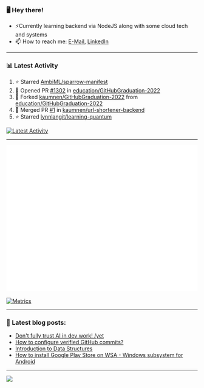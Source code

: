 ### 🖥️ Hey there!

- ⚡Currently learning backend via NodeJS along with some cloud tech and systems
- 📫 How to reach me: [E-Mail](mailto:komnenovic@pm.me), [LinkedIn](https://www.linkedin.com/in/kaumnen/)
-----------------------------------
### 📊 Latest Activity
<!--RECENT_ACTIVITY:start-->
1. ⭐ Starred [AmbiML/sparrow-manifest](https://github.com/AmbiML/sparrow-manifest)
2. 💪 Opened PR [#1302](https://github.com/education/GitHubGraduation-2022/pull/1302) in [education/GitHubGraduation-2022](https://github.com/education/GitHubGraduation-2022)
3. 🔱 Forked [kaumnen/GitHubGraduation-2022](https://github.com/kaumnen/GitHubGraduation-2022) from [education/GitHubGraduation-2022](https://github.com/education/GitHubGraduation-2022)
4. 🎉 Merged PR [#1](https://github.com/kaumnen/url-shortener-backend/pull/1) in [kaumnen/url-shortener-backend](https://github.com/kaumnen/url-shortener-backend)
5. ⭐ Starred [lynnlangit/learning-quantum](https://github.com/lynnlangit/learning-quantum)
<!--RECENT_ACTIVITY:end-->

[![Latest Activity](https://github.com/kaumnen/kaumnen/actions/workflows/recent-activity.config.yml/badge.svg)](https://github.com/kaumnen/kaumnen/actions/workflows/recent-activity.config.yml)

-----------------------------------
![Metrics](https://github.com/kaumnen/kaumnen/blob/main/github-metrics.svg)

[![Metrics](https://github.com/kaumnen/kaumnen/actions/workflows/metrics.yml/badge.svg)](https://github.com/kaumnen/kaumnen/actions/workflows/metrics.yml)

-----------------------------------
### 📝 Latest blog posts:
- [Don't fully trust AI in dev work! /yet](https://akom.me/dont-fully-trust-ai-in-dev-work-yet)
- [How to configure verified GitHub commits?](https://akom.me/how-to-configure-verified-github-commits)
- [Introduction to Data Structures](https://akom.me/introduction-to-data-structures)
- [How to install Google Play Store on WSA - Windows subsystem for Android](https://akom.me/how-to-install-google-play-store-on-wsa-windows-subsystem-android)
-----------------------------------

![](https://komarev.com/ghpvc/?username=kaumnen)
